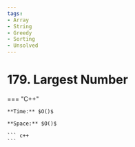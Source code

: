 ```yaml
---
tags:
- Array
- String
- Greedy
- Sorting
- Unsolved
---
```



# 179. Largest Number

=== "C++"

    **Time:** $O()$

    **Space:** $O()$

    ``` c++
    ```